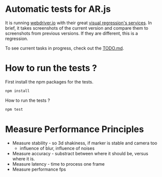 # Automatic tests for AR.js

It is running [webdriver.io](http://webdriver.io/)
with their great [visual regression's services](http://webdriver.io/guide/services/visual-regression.html).
In brief, it takes screenshots of the current version and compare them to screenshots from previous versions.
If they are different, this is a regression.

To see current tasks in progress, check out the [TODO.md](https://github.com/jeromeetienne/AR.js/blob/dev/test/TODO.md).

# How to run the tests ?

First install the npm packages for the tests.

```bash
npm install 
```

How to run the tests ?

```bash
npm test
```

# Measure Performance Principles
- Measure stability - so 3d shakiness, if marker is stable and camera too
  - influence of blur, influence of noises
- Measure accuracy - substract between where it should be, versus where it is.
- Measure latency - time to process one frame
- Measure performance fps
